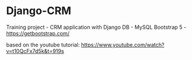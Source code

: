# Django-CRM
Training project - CRM application with Django
DB - MySQL
Bootstrap 5 - https://getbootstrap.com/

based on the youtube tutorial: https://www.youtube.com/watch?v=t10QcFx7d5k&t=919s
